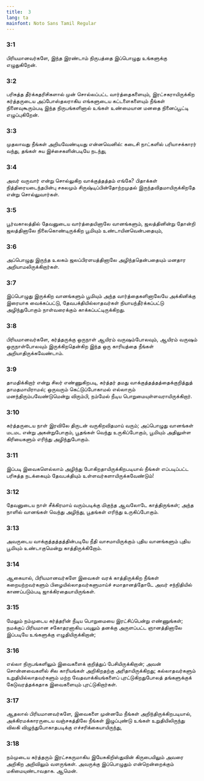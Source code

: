 ```yaml
---
title:  3
lang: ta
mainfont: Noto Sans Tamil Regular
---
```


###  3:1

பிரியமானவர்களே, இந்த இரண்டாம் நிருபத்தை இப்பொழுது உங்களுக்கு எழுதுகிறேன்.

###  3:2

பரிசுத்த தீர்க்கதரிசிகளால் முன் சொல்லப்பட்ட வார்த்தைகளையும், இரட்சகராயிருக்கிற கர்த்தருடைய அப்போஸ்தலராகிய எங்களுடைய கட்டளைகளையும் நீங்கள் நினைவுகூரும்படி இந்த நிருபங்களினால் உங்கள் உண்மையான மனதை நினைப்பூட்டி எழுப்புகிறேன்.

###  3:3

முதலாவது நீங்கள் அறியவேண்டியது என்னவெனில்: கடைசி நாட்களில் பரியாசக்காரர் வந்து, தங்கள் சுய இச்சைகளின்படியே நடந்து,

###  3:4

அவர் வருவார் என்று சொல்லுகிற வாக்குத்தத்தம் எங்கே? பிதாக்கள் நித்திரையடைந்தபின்பு சகலமும் சிருஷ்டிப்பின்தோற்றமுதல் இருந்தவிதமாயிருக்கிறதே என்று சொல்லுவார்கள்.

###  3:5

பூர்வகாலத்தில் தேவனுடைய வார்த்தையினாலே வானங்களும், ஜலத்தினின்று தோன்றி ஜலத்தினாலே நிலைகொண்டிருக்கிற பூமியும் உண்டாயினவென்பதையும்,

###  3:6

அப்பொழுது இருந்த உலகம் ஜலப்பிரளயத்தினாலே அழிந்ததென்பதையும் மனதார அறியாமலிருக்கிறார்கள்.

###  3:7

இப்பொழுது இருக்கிற வானங்களும் பூமியும் அந்த வார்த்தைகளினாலேயே அக்கினிக்கு இரையாக வைக்கப்பட்டு, தேவபக்தியில்லாதவர்கள் நியாயந்தீர்க்கப்பட்டு அழிந்துபோகும் நாள்வரைக்கும் காக்கப்பட்டிருக்கிறது.

###  3:8

பிரியமானவர்களே, கர்த்தருக்கு ஒருநாள் ஆயிரம் வருஷம்போலவும், ஆயிரம் வருஷம் ஒருநாள்போலவும் இருக்கிறதென்கிற இந்த ஒரு காரியத்தை நீங்கள் அறியாதிருக்கவேண்டாம்.

###  3:9

தாமதிக்கிறார் என்று சிலர் எண்ணுகிறபடி, கர்த்தர் தமது வாக்குத்தத்தத்தைக்குறித்துத் தாமதமாயிராமல்; ஒருவரும் கெட்டுப்போகாமல் எல்லாரும் மனந்திரும்பவேண்டுமென்று விரும்பி, நம்மேல் நீடிய பொறுமையுள்ளவராயிருக்கிறார்.

###  3:10

கர்த்தருடைய நாள் இரவிலே திருடன் வருகிறவிதமாய் வரும்; அப்பொழுது வானங்கள் மடமட என்று அகன்றுபோகும், பூதங்கள் வெந்து உருகிப்போகும், பூமியும் அதிலுள்ள கிரியைகளும் எரிந்து அழிந்துபோகும்.

###  3:11

இப்படி இவைகளெல்லாம் அழிந்து போகிறதாயிருக்கிறபடியால் நீங்கள் எப்படிப்பட்ட பரிசுத்த நடக்கையும் தேவபக்தியும் உள்ளவர்களாயிருக்கவேண்டும்!

###  3:12

தேவனுடைய நாள் சீக்கிரமாய் வரும்படிக்கு மிகுந்த ஆவலோடே காத்திருங்கள்; அந்த நாளில் வானங்கள் வெந்து அழிந்து, பூதங்கள் எரிந்து உருகிப்போகும்.

###  3:13

அவருடைய வாக்குத்தத்தத்தின்படியே நீதி வாசமாயிருக்கும் புதிய வானங்களும் புதிய பூமியும் உண்டாகுமென்று காத்திருக்கிறோம்.

###  3:14

ஆகையால், பிரியமானவர்களே இவைகள் வரக் காத்திருக்கிற நீங்கள் கறையற்றவர்களும் பிழையில்லாதவர்களுமாய்ச் சமாதானத்தோடே அவர் சந்நிதியில் காணப்படும்படி ஜாக்கிரதையாயிருங்கள்.

###  3:15

மேலும் நம்முடைய கர்த்தரின் நீடிய பொறுமையை இரட்சிப்பென்று எண்ணுங்கள்; நமக்குப் பிரியமான சகோதரனாகிய பவுலும் தனக்கு அருளப்பட்ட ஞானத்தினாலே இப்படியே உங்களுக்கு எழுதியிருக்கிறான்;

###  3:16

எல்லா நிருபங்களிலும் இவைகளைக் குறித்துப் பேசியிருக்கிறான்; அவன் சொன்னவைகளில் சில காரியங்கள் அறிகிறதற்கு அரிதாயிருக்கிறது; கல்லாதவர்களும் உறுதியில்லாதவர்களும் மற்ற வேதவாக்கியங்களைப் புரட்டுகிறதுபோலத் தங்களுக்குக் கேடுவரத்தக்கதாக இவைகளையும் புரட்டுகிறார்கள்.

###  3:17

ஆதலால் பிரியமானவர்களே, இவைகளை முன்னமே நீங்கள் அறிந்திருக்கிறபடியால், அக்கிரமக்காரருடைய வஞ்சகத்திலே நீங்கள் இழுப்புண்டு உங்கள் உறுதியிலிருந்து விலகி விழுந்துபோகாதபடிக்கு எச்சரிக்கையாயிருந்து,

###  3:18

நம்முடைய கர்த்தரும் இரட்சகருமாகிய இயேசுகிறிஸ்துவின் கிருபையிலும் அவரை அறிகிற அறிவிலும் வளருங்கள். அவருக்கு இப்பொழுதும் என்றென்றைக்கும் மகிமையுண்டாவதாக. ஆமென்.

